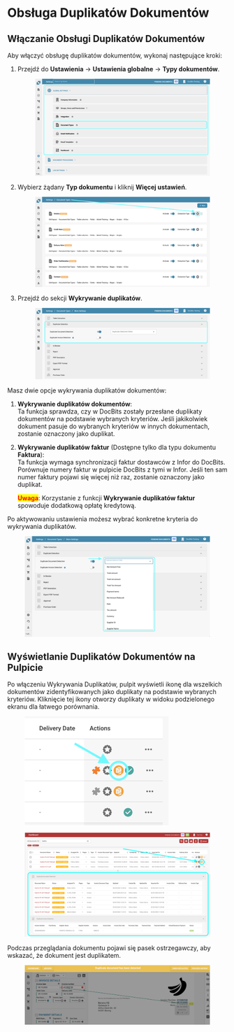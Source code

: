 # Obsługa Duplikatów Dokumentów

## Włączanie Obsługi Duplikatów Dokumentów

Aby włączyć obsługę duplikatów dokumentów, wykonaj następujące kroki:

1.  Przejdź do **Ustawienia** → **Ustawienia globalne** → **Typy dokumentów**.

    <figure><img src="../../../../../.gitbook/assets/Calculate_PO_unit_price_1.png" alt=""><figcaption></figcaption></figure>
2.  Wybierz żądany **Typ dokumentu** i kliknij **Więcej ustawień**.

    <figure><img src="../../../../../.gitbook/assets/Calculate_PO_unit_price_2.png" alt=""><figcaption></figcaption></figure>
3.  Przejdź do sekcji **Wykrywanie duplikatów**.

    <figure><img src="../../../../../.gitbook/assets/DuplicateDocument_3.png" alt=""><figcaption></figcaption></figure>

Masz dwie opcje wykrywania duplikatów dokumentów:

1. **Wykrywanie duplikatów dokumentów**:\
   Ta funkcja sprawdza, czy w DocBits zostały przesłane duplikaty dokumentów na podstawie wybranych kryteriów. Jeśli jakikolwiek dokument pasuje do wybranych kryteriów w innych dokumentach, zostanie oznaczony jako duplikat.
2.  **Wykrywanie duplikatów faktur** (Dostępne tylko dla typu dokumentu **Faktura**):\
    Ta funkcja wymaga synchronizacji faktur dostawców z Infor do DocBits. Porównuje numery faktur w pulpicie DocBits z tymi w Infor. Jeśli ten sam numer faktury pojawi się więcej niż raz, zostanie oznaczony jako duplikat.

    <mark style="color:red;">**Uwaga**</mark>: Korzystanie z funkcji **Wykrywanie duplikatów faktur** spowoduje dodatkową opłatę kredytową.

Po aktywowaniu ustawienia możesz wybrać konkretne kryteria do wykrywania duplikatów.

<figure><img src="../../../../../.gitbook/assets/DuplicateDocument_4.png" alt=""><figcaption></figcaption></figure>

## Wyświetlanie Duplikatów Dokumentów na Pulpicie

Po włączeniu Wykrywania Duplikatów, pulpit wyświetli ikonę dla wszelkich dokumentów zidentyfikowanych jako duplikaty na podstawie wybranych kryteriów. Kliknięcie tej ikony otworzy duplikaty w widoku podzielonego ekranu dla łatwego porównania.

<figure><img src="../../../../../.gitbook/assets/DuplicateDomuent_6.png" alt="" width="329"><figcaption></figcaption></figure>

<figure><img src="../../../../../.gitbook/assets/DuplicateDocument_7.png" alt=""><figcaption></figcaption></figure>

Podczas przeglądania dokumentu pojawi się pasek ostrzegawczy, aby wskazać, że dokument jest duplikatem.

<figure><img src="../../../../../.gitbook/assets/DuplicateDocument_5.png" alt=""><figcaption></figcaption></figure>
